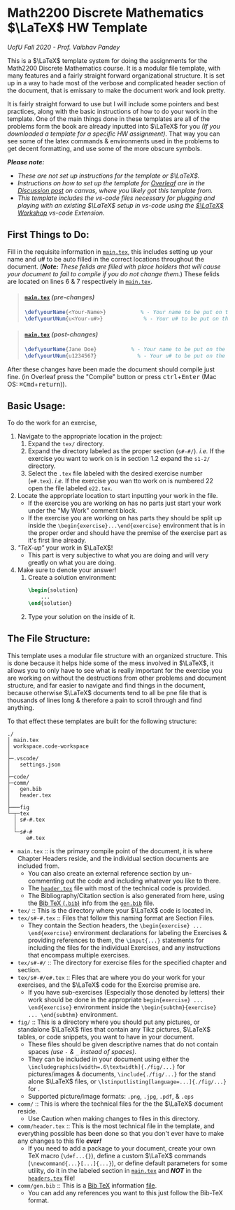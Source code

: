   Math2200 Discrete Mathematics $\LaTeX$ HW Template
======================================================
_UofU Fall 2020 - Prof. Vaibhav Pandey_

<!-- 
 !-- This is a Markdown File!
 !-- It is meant to be viewed in a markdown viewer.
 !-- However, it is meant to be human readable as well.
 !-- So if you do not know how to work with markdown files you can just read is as is,
 !--    with very little difficulty.
 !-- It is just easier to read if viewed in a markdown editor/viewer.
 !--
 !-- Suggested Markdown Editors/Readers:
 !--   - dillinger.io :: A website for editing and viewing markdown (supper easy to use).
 !--       - Link: https://dillinger.io/
 !--   - vs-code :: A lightweight code editor that is highly extensible.
 !--       - Download: https://code.visualstudio.com/download
 !--   - Markdown Viewer :: A browser extension for Chromium based browsers and Firefox, fairly easy to use.
 !--       - Download - Chrome: https://chrome.google.com/webstore/detail/markdown-viewer?hl=en
 !--       - Download - Firefox: https://addons.mozilla.org/en-US/firefox/addon/markdown-viewer-chrome/
  -->

This is a $\LaTeX$ template system for doing the assignments for the Math2200 Discrete Mathematics course.
It is a modular file template, with many features and a fairly straight forward organizational structure.
It is set up in a way to hade most of the verbose and complicated header section of the document, 
    that is emissary to make the document work and look pretty.

It is fairly straight forward to use but I will include some pointers and best practices, 
    along with the basic instructions of how to do your work in the template.
One of the main things done in these templates are all of the problems form the book are already inputted into $\LaTeX$ for you
    _(If you downloaded a template for a specific HW assignment)_.
That way you can see some of the latex commands & environments used in the problems to get decent formatting,
    and use some of the more obscure symbols.

_**Please note:**_ 
  - _These are not set up instructions for the template or $\LaTeX$._
  - _Instructions on how to set up the template for [Overleaf](https://www.overleaf.com/projects) are in the [Discussion post](https://utah.instructure.com/courses/638114/discussion_topics/3804116) on canvas, where you likely got this template from._
  - _This template includes the vs-code files necessary for plugging and playing with an existing $\LaTeX$ setup in vs-code using the [$\LaTeX$ Workshop](https://marketplace.visualstudio.com/items?itemName=James-Yu.latex-workshop) vs-code Extension._


## First Things to Do:
Fill in the requisite information in [`main.tex`](./main.tex), this includes setting up your name and u# to be auto filled in the correct locations throughout the document.
(_**Note:** These felids are filled with place holders that will cause your document to fail to compile if you do not change them._)
These felids are located on lines 6 & 7 respectively in [`main.tex`](./main.tex).

 > #### [`main.tex`](./main.tex) _(pre-changes)_
 > ```latex
 > \def\yourName{<Your-Name>}           % - Your name to be put on the paper.
 > \def\yourUNum{u<Your-u#>}             % - Your u# to be put on the paper.
 > ```

 > #### [`main.tex`](./main.tex) _(post-changes)_
 > ```latex
 > \def\yourName{Jane Doe}           % - Your name to be put on the paper.
 > \def\yourUNum{u1234567}             % - Your u# to be put on the paper.
 > ```

After these changes have been made the document should compile just fine.
(in Overleaf press the "Compile" button or press <kbd>ctrl</kbd>+<kbd>Enter</kbd> (Mac OS: <kbd>⌘Cmd</kbd>+<kbd>return</kbd>)).


## Basic Usage:
To do the work for an exercise, 
 1. Navigate to the appropriate location in the project:
     1. Expand the `tex/` directory.
     2. Expand the directory labeled as the proper section (`s#-#/`).
          _i.e._ If the exercise you want to work on is in section 1.2 expand the `s1-2/` directory.
     3. Select the `.tex` file labeled with the desired exercise number (`e#.tex`).
          _i.e._ If the exercise you wan tto work on is numbered 22 open the file labeled `e22.tex`.
 2. Locate the appropriate location to start inputting your work in the file.
      - If the exercise you are working on has no parts just start your work under the "My Work" comment block.
      - If the exercise you are working on has parts they should be split up inside the `\begin{exercise}...\end{exercise}` environment that is in the proper order and should have the premise of the exercise part as it's first line already.
 3. _"TeX-up"_ your work in $\LaTeX$!
      - This part is very subjective to what you are doing and will very greatly on what you are doing.
 4. Make sure to denote your answer!
     1. Create a solution environment:
        ```latex
        \begin{solution}
            ...
        \end{solution}
        ```
     2. Type your solution on the inside of it.


## The File Structure:
This template uses a modular file structure with an organized structure.
This is done because it helps hide some of the mess involved in $\LaTeX$,
    it allows you to only have to see what is really important for the exercise you are working on without the destructions from other problems and document structure,
    and far easier to navigate and find things in the document, because otherwise $\LaTeX$ documents tend to all be pne file that is thousands of lines long & therefore a pain to scroll through and find anything.

To that effect these templates are built for the following structure:
```
./
│ main.tex
│ workspace.code-workspace
│
├─.vscode/
│   settings.json
│
├─code/
├─comm/
│   gen.bib
│   header.tex
│
├───fig
└─┬─tex
  │ s#-#.tex
  │
  └─s#-#
      e#.tex
```
  - `main.tex` :: is the primary compile point of the document, 
       it is where Chapter Headers reside, and the individual section documents are included from.
      - You can also create an external reference section by un-commenting out the code and including whatever you like to there.
      - The [`header.tex`](./comm/header.tex) file with most of the technical code is provided.
      - The Bibliography/Citation section is also generated from here, using the [Bib TeX (`.bib`)](https://en.wikipedia.org/wiki/BibTeX#Bibliographic_information_file) info from the [`gen.bib`](./comm/gen.bib) file.
  - `tex/` :: This is the directory where your $\LaTeX$ code is located in.
  - `tex/s#-#.tex` :: Files that follow this naming format are Section Files.
      - They contain the Section headers, 
          the `\begin{exercise} ... \end{exercise}` environment declarations for labeling the Exercises & providing references to them,
          the `\input{...}` statements for including the files for the individual Exercises,
          and any instructions that encompass multiple exercises.
  - `tex/s#-#/` :: The directory for exercise files for the specified chapter and section. 
  - `tex/s#-#/e#.tex` :: Files that are where you do your work for your exercises, 
       and the $\LaTeX$ code for the Exercise premise are.
      - If you have sub-exercises (Especially those denoted by letters) their work should be done in the appropriate `begin{exercise} ... \end{exercise}` environment inside the `\begin{subthm}{exercise} ... \end{subthm}` environment.
  - `fig/` :: This is a directory where you should put any pictures, or standalone $\LaTeX$ files that contain any Tikz pictures, $\LaTeX$ tables, or code snippets, you want to have in your document.
      - These files should be given descriptive names that do not contain spaces _(use `-` & `_` instead of spaces)_.
      - They can be included in your document using either the `\includegraphics[width=.6\textwidth]{./fig/...}` for pictures/images & documents, `\include{./fig/...}` for the stand alone $\LaTeX$ files, or `\lstinputlisting[language=...]{./fig/...}` for .
      - Supported picture/image formats: `.png`, `.jpg`, `.pdf`, & `.eps`
  - `comm/` :: This is where the technical files for the the $\LaTeX$ document reside.
      - Use Caution when making changes to files in this directory.
  - `comm/header.tex` :: This is the most technical file in the template, and everything possible has been done so that you don't ever have to make any changes to this file _**ever!**_
      - If you need to add a package to your document,
          create your own TeX macro (`\def...{}`),
          define a custom $\LaTeX$ commands (`\newcommand{...}[...]{...}`),
          or define default parameters for some utility,
          do it in the labeled section in [`main.tex`](./main.tex) and _**NOT**_ in the [`headers.tex`](./comm/header.tex) file!
  - `comm/gen.bib` :: This is a [Bib TeX](https://en.wikipedia.org/wiki/BibTeX) information [file](https://en.wikipedia.org/wiki/BibTeX#Bibliographic_information_file).
      - You can add any references you want to this just follow the Bib-TeX format.

